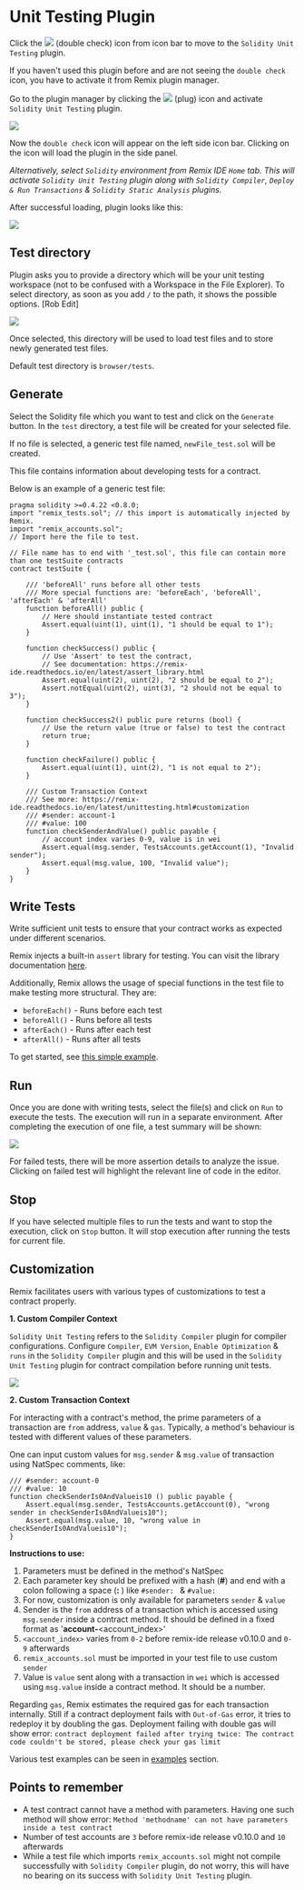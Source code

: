 Unit Testing Plugin
============

Click the
![](images/a-user-testing-icon.png) (double check)
 icon from icon bar to move to the `Solidity Unit Testing` plugin. 
 
 If you haven't used this plugin before and are not seeing the `double check` icon, you have to activate it from Remix plugin manager.
 
Go to the plugin manager by clicking the ![](images/a-plug.png) (plug) icon and activate `Solidity Unit Testing` plugin.

![](images/a-unit-testing-from-pm.png)

Now the `double check` icon will appear on the left side icon bar. Clicking on the icon will load the plugin in the side panel.

<i>Alternatively, select `Solidity` environment from Remix IDE `Home` tab. This will activate `Solidity Unit Testing` plugin along with `Solidity Compiler`, `Deploy & Run Transactions` & `Solidity Static Analysis` plugins.</i>

After successful loading, plugin looks like this:

![](images/a-unit-testing-feature.png)

Test directory
----------
Plugin asks you to provide a directory which will be your unit testing workspace (not to be confused with a Workspace in the File Explorer). To select directory, as soon as you add `/` to the path, it shows the possible options. [Rob Edit]

![](images/a-unit-testing-test-directory.png)

Once selected, this directory will be used to load test files and to store newly generated test files.

Default test directory is `browser/tests`.

Generate
----------
Select the Solidity file which you want to test and click on the `Generate` button. In the `test` directory, a test file will be created for your selected file. 

If no file is selected, a generic test file named, `newFile_test.sol` will be created.

This file contains information about developing tests for a contract.

Below is an example of a generic test file:

```Solidity
pragma solidity >=0.4.22 <0.8.0;
import "remix_tests.sol"; // this import is automatically injected by Remix.
import "remix_accounts.sol";
// Import here the file to test.

// File name has to end with '_test.sol', this file can contain more than one testSuite contracts
contract testSuite {

    /// 'beforeAll' runs before all other tests
    /// More special functions are: 'beforeEach', 'beforeAll', 'afterEach' & 'afterAll'
    function beforeAll() public {
        // Here should instantiate tested contract
        Assert.equal(uint(1), uint(1), "1 should be equal to 1");
    }

    function checkSuccess() public {
        // Use 'Assert' to test the contract, 
        // See documentation: https://remix-ide.readthedocs.io/en/latest/assert_library.html
        Assert.equal(uint(2), uint(2), "2 should be equal to 2");
        Assert.notEqual(uint(2), uint(3), "2 should not be equal to 3");
    }

    function checkSuccess2() public pure returns (bool) {
        // Use the return value (true or false) to test the contract
        return true;
    }
    
    function checkFailure() public {
        Assert.equal(uint(1), uint(2), "1 is not equal to 2");
    }

    /// Custom Transaction Context
    /// See more: https://remix-ide.readthedocs.io/en/latest/unittesting.html#customization
    /// #sender: account-1
    /// #value: 100
    function checkSenderAndValue() public payable {
        // account index varies 0-9, value is in wei
        Assert.equal(msg.sender, TestsAccounts.getAccount(1), "Invalid sender");
        Assert.equal(msg.value, 100, "Invalid value");
    }
}
```

Write Tests
-----------
Write sufficient unit tests to ensure that your contract works as expected under different scenarios. 

Remix injects a built-in `assert` library for testing. You can visit the library documentation [here](./assert_library).

Additionally, Remix allows the usage of special functions in the test file to make testing more structural. They are:

* `beforeEach()` - Runs before each test
* `beforeAll()` - Runs before all tests
* `afterEach()` - Runs after each test
* `afterAll()` - Runs after all tests

To get started, see [this simple example](./unittesting_examples.html#simple-example).

Run
-----
Once you are done with writing tests, select the file(s) and click on `Run` to execute the tests. The execution will run in a separate environment. After completing the execution of one file, a test summary will be shown:

![](images/a-unit-testing-run-result.png)

For failed tests, there will be more assertion details to analyze the issue. Clicking on failed test will highlight the relevant line of code in the editor.

Stop
-----
If you have selected multiple files to run the tests and want to stop the execution, click on `Stop` button. It will stop execution after running the tests for current file.

Customization
------------------
Remix facilitates users with various types of customizations to test a contract properly.

**1. Custom Compiler Context**

`Solidity Unit Testing` refers to the `Solidity Compiler` plugin for compiler configurations. Configure `Compiler`, `EVM Version`, `Enable Optimization` & `runs` in the `Solidity Compiler` plugin and this will be used in the `Solidity Unit Testing` plugin for contract compilation before running unit tests.



![](images/a-unit-testing-custom-compiler-config.png)

**2. Custom Transaction Context**

For interacting with a contract's method, the prime parameters of a transaction are `from` address, `value` & `gas`. Typically, a method's behaviour is tested with different values of these parameters.

One can input custom values for `msg.sender` & `msg.value` of transaction using NatSpec comments, like:

```Solidity
/// #sender: account-0
/// #value: 10
function checkSenderIs0AndValueis10 () public payable {
    Assert.equal(msg.sender, TestsAccounts.getAccount(0), "wrong sender in checkSenderIs0AndValueis10");
    Assert.equal(msg.value, 10, "wrong value in checkSenderIs0AndValueis10");
}
```
<b>Instructions to use:</b>

1. Parameters must be defined in the method's NatSpec
2. Each parameter key should be prefixed with a hash (**#**) and end with a colon following a space (**:&nbsp;**) like `#sender: ` & `#value: `
3. For now, customization is only available for parameters `sender` & `value` 
4. Sender is the `from` address of a transaction which is accessed using `msg.sender` inside a contract method. It should be defined in a fixed format as '**account-**<account_index>'
5. `<account_index>` varies from `0-2` before remix-ide release v0.10.0 and `0-9` afterwards
6. `remix_accounts.sol` must be imported in your test file to use custom `sender`
7. Value is `value` sent along with a transaction in `wei` which is accessed using `msg.value` inside a contract method. It should be a number.

Regarding `gas`, Remix estimates the required gas for each transaction internally. Still if a contract deployment fails with `Out-of-Gas` error, it tries to redeploy it by doubling the gas. Deployment failing with double gas will show error: ```contract deployment failed after trying twice: The contract code couldn't be stored, please check your gas limit```

Various test examples can be seen in [examples](https://remix-ide.readthedocs.io/en/latest/unittesting_examples.html) section.



Points to remember
------------------

* A test contract cannot have a method with parameters. Having one such method will show error: `Method 'methodname' can not have parameters inside a test contract`
* Number of test accounts are `3` before remix-ide release v0.10.0 and `10` afterwards
* While a test file which imports `remix_accounts.sol` might not compile successfully with `Solidity Compiler` plugin, do not worry, this will have no bearing on its success with `Solidity Unit Testing` plugin.
